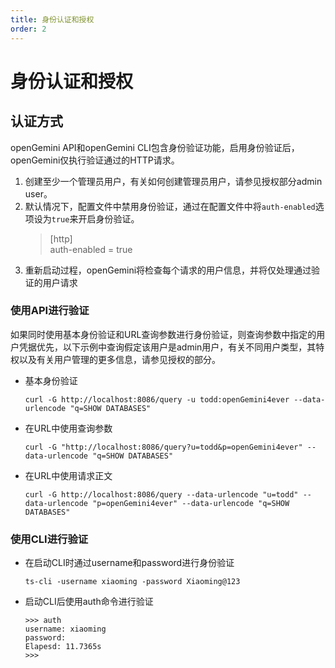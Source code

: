 ```yaml
---
title: 身份认证和授权
order: 2
---
```



# 身份认证和授权

## 认证方式
openGemini API和openGemini CLI包含身份验证功能，启用身份验证后，openGemini仅执行验证通过的HTTP请求。

1. 创建至少一个管理员用户，有关如何创建管理员用户，请参见授权部分admin user。
2. 默认情况下，配置文件中禁用身份验证，通过在配置文件中将`auth-enabled`选项设为`true`来开启身份验证。
    > [http]  
    auth-enabled = true
3. 重新启动过程，openGemini将检查每个请求的用户信息，并将仅处理通过验证的用户请求

### 使用API进行验证
如果同时使用基本身份验证和URL查询参数进行身份验证，则查询参数中指定的用户凭据优先，以下示例中查询假定该用户是admin用户，有关不同用户类型，其特权以及有关用户管理的更多信息，请参见授权的部分。
* 基本身份验证
    ```
    curl -G http://localhost:8086/query -u todd:openGemini4ever --data-urlencode "q=SHOW DATABASES"
    ```
* 在URL中使用查询参数
    ```
    curl -G "http://localhost:8086/query?u=todd&p=openGemini4ever" --data-urlencode "q=SHOW DATABASES"
    ```
* 在URL中使用请求正文
    ```
    curl -G http://localhost:8086/query --data-urlencode "u=todd" --data-urlencode "p=openGemini4ever" --data-urlencode "q=SHOW DATABASES"
    ```
### 使用CLI进行验证
* 在启动CLI时通过username和password进行身份验证
    ```
    ts-cli -username xiaoming -password Xiaoming@123
    ```
* 启动CLI后使用auth命令进行验证
    ```
    >>> auth
    username: xiaoming  
    password:  
    Elapesd: 11.7365s  
    >>>
    ```